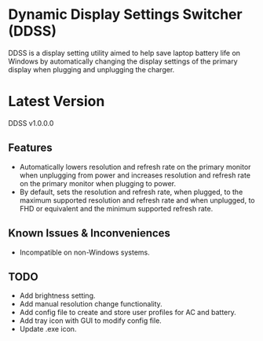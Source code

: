 # Dynamic Display Settings Switcher (DDSS)
DDSS is a display setting utility aimed to help save laptop battery life on Windows by automatically changing the display settings of the primary display when plugging and unplugging the charger.

# Latest Version
DDSS v1.0.0.0

## Features
- Automatically lowers resolution and refresh rate on the primary monitor when unplugging from power and increases resolution and refresh rate on the primary monitor when plugging to power. 
- By default, sets the resolution and refresh rate, when plugged, to the maximum supported resolution and refresh rate and when unplugged, to FHD or equivalent and the minimum supported refresh rate.

## Known Issues & Inconveniences
- Incompatible on non-Windows systems.

## TODO
- Add brightness setting.
- Add manual resolution change functionality.
- Add config file to create and store user profiles for AC and battery.
- Add tray icon with GUI to modify config file.
- Update .exe icon.
